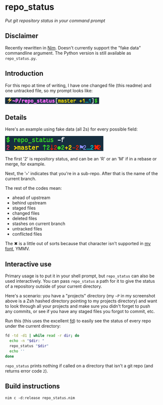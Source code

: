 # repo_status

*Put git repository status in your command prompt*

## Disclaimer

Recently rewritten in [Nim](https://nim-lang.org/). Doesn't currently support
the "fake data" commandline argument. The Python version is still available as
`repo_status.py`.

## Introduction

For this repo at time of writing, I have one changed file (this readme) and one
untracked file, so my prompt looks like:

![Example of repo_status](images/prompt.png)

## Details
Here's an example using fake data (all 2s) for every possible field:

![Example of repo_status](images/example.png)

The first '2' is repository status, and can be an 'R' or an 'M' if in
a rebase or merge, for example.

Next, the '`>`' indicates that you're in a sub-repo. After that is the name of
the current branch.

The rest of the codes mean:

- ahead of upstream
- behind upstream
- staged files
- changed files
- deleted files
- stashes on current branch
- untracked files
- conflicted files

The ✖ is a little out of sorts because that character isn't supported in [my
font](https://github.com/belluzj/fantasque-sans), YMMV.

## Interactive use

Primary usage is to put it in your shell prompt, but `repo_status` can also be
used interactively. You can pass `repo_status` a path for it to give the status
of a repository outside of your current directory.

Here's a scenario: you have a "projects" directory (my `~P` in my
screenshot above is a Zsh hashed directory pointing to my projects directory)
and want to look through all your projects and make sure you didn't forget to
push any commits, or see if you have any staged files you forgot to commit, etc.

Run this (this uses the excellent [fd](https://github.com/sharkdp/fd)) to easily
see the status of every repo under the current directory:

```bash
fd -td -d1 | while read -r dir; do
  echo -n "$dir: "
  repo_status "$dir"
  echo ''
done
```

`repo_status` prints nothing if called on a directory that isn't a git repo (and
returns error code `2`).

## Build instructions

```shell
nim c -d:release repo_status.nim
```
